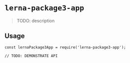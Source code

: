 # `lerna-package3-app`

> TODO: description

## Usage

```
const lernaPackage3App = require('lerna-package3-app');

// TODO: DEMONSTRATE API
```
